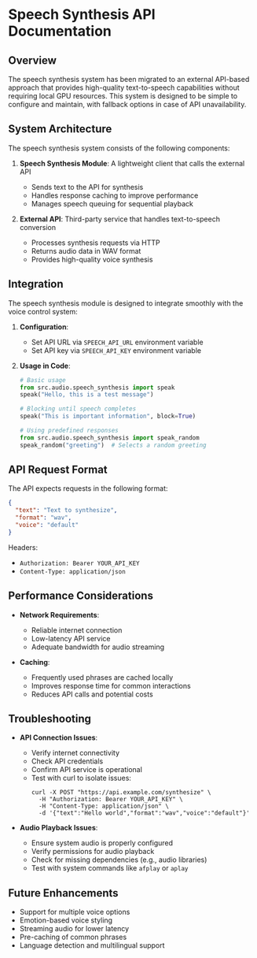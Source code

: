 # Speech Synthesis API Documentation

## Overview

The speech synthesis system has been migrated to an external API-based approach that provides high-quality text-to-speech capabilities without requiring local GPU resources. This system is designed to be simple to configure and maintain, with fallback options in case of API unavailability.

## System Architecture

The speech synthesis system consists of the following components:

1. **Speech Synthesis Module**: A lightweight client that calls the external API
   - Sends text to the API for synthesis
   - Handles response caching to improve performance
   - Manages speech queuing for sequential playback

2. **External API**: Third-party service that handles text-to-speech conversion
   - Processes synthesis requests via HTTP
   - Returns audio data in WAV format
   - Provides high-quality voice synthesis

## Integration

The speech synthesis module is designed to integrate smoothly with the voice control system:

1. **Configuration**:
   - Set API URL via `SPEECH_API_URL` environment variable
   - Set API key via `SPEECH_API_KEY` environment variable

2. **Usage in Code**:
   ```python
   # Basic usage
   from src.audio.speech_synthesis import speak
   speak("Hello, this is a test message")
   
   # Blocking until speech completes
   speak("This is important information", block=True)
   
   # Using predefined responses
   from src.audio.speech_synthesis import speak_random
   speak_random("greeting")  # Selects a random greeting
   ```

## API Request Format

The API expects requests in the following format:

```json
{
  "text": "Text to synthesize",
  "format": "wav",
  "voice": "default"
}
```

Headers:
- `Authorization: Bearer YOUR_API_KEY`
- `Content-Type: application/json`

## Performance Considerations

- **Network Requirements**:
  - Reliable internet connection
  - Low-latency API service
  - Adequate bandwidth for audio streaming

- **Caching**:
  - Frequently used phrases are cached locally
  - Improves response time for common interactions
  - Reduces API calls and potential costs

## Troubleshooting

- **API Connection Issues**:
  - Verify internet connectivity
  - Check API credentials
  - Confirm API service is operational
  - Test with curl to isolate issues:
    ```
    curl -X POST "https://api.example.com/synthesize" \
      -H "Authorization: Bearer YOUR_API_KEY" \
      -H "Content-Type: application/json" \
      -d '{"text":"Hello world","format":"wav","voice":"default"}'
    ```

- **Audio Playback Issues**:
  - Ensure system audio is properly configured
  - Verify permissions for audio playback
  - Check for missing dependencies (e.g., audio libraries)
  - Test with system commands like `afplay` or `aplay`

## Future Enhancements

- Support for multiple voice options
- Emotion-based voice styling
- Streaming audio for lower latency
- Pre-caching of common phrases
- Language detection and multilingual support